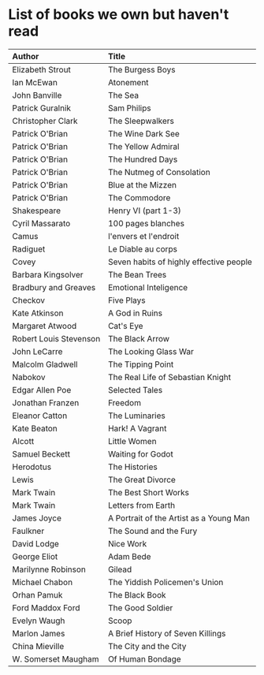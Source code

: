 # List of books we own but haven't read

Author | Title 
:------ |:------
Elizabeth Strout | The Burgess Boys
Ian McEwan | Atonement
John Banville | The Sea
Patrick Guralnik | Sam Philips
Christopher Clark | The Sleepwalkers
Patrick O'Brian | The Wine Dark See
Patrick O'Brian | The Yellow Admiral
Patrick O'Brian | The Hundred Days
Patrick O'Brian | The Nutmeg of Consolation
Patrick O'Brian | Blue at the Mizzen
Patrick O'Brian | The Commodore
Shakespeare | Henry VI (part 1-3)
Cyril Massarato | 100 pages blanches
Camus | l'envers et l'endroit
Radiguet | Le Diable au corps
Covey | Seven habits of highly effective people
Barbara Kingsolver | The Bean Trees
Bradbury and Greaves | Emotional Inteligence
Checkov | Five Plays
Kate Atkinson | A God in Ruins
Margaret Atwood | Cat's Eye
Robert Louis Stevenson | The Black Arrow
John LeCarre | The Looking Glass War
Malcolm Gladwell | The Tipping Point
Nabokov | The Real Life of Sebastian Knight
Edgar Allen Poe | Selected Tales
Jonathan Franzen | Freedom
Eleanor Catton | The Luminaries
Kate Beaton | Hark! A Vagrant
Alcott | Little Women
Samuel Beckett | Waiting for Godot
Herodotus | The Histories
Lewis | The Great Divorce
Mark Twain | The Best Short Works
Mark Twain | Letters from Earth
James Joyce | A Portrait of the Artist as a Young Man
Faulkner | The Sound and the Fury
David Lodge | Nice Work
George Eliot | Adam Bede
Marilynne Robinson | Gilead
Michael Chabon | The Yiddish Policemen's Union
Orhan Pamuk | The Black Book
Ford Maddox Ford | The Good Soldier
Evelyn Waugh | Scoop
Marlon James | A Brief History of Seven Killings
China Mieville | The City and the City
W. Somerset Maugham | Of Human Bondage
